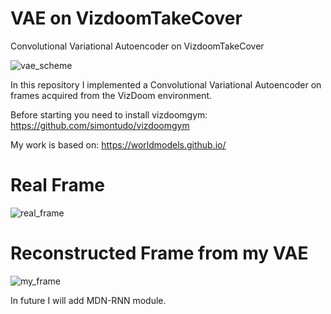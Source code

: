 # VAE on VizdoomTakeCover
Convolutional Variational Autoencoder on VizdoomTakeCover

![vae_scheme](https://worldmodels.github.io/assets/vae.svg)

In this repository I implemented a Convolutional Variational Autoencoder on frames acquired from the VizDoom environment.

Before starting you need to install vizdoomgym: 
https://github.com/simontudo/vizdoomgym

My work is based on: https://worldmodels.github.io/

# Real Frame 
![real_frame](https://github.com/DrLux/POC-VAE/blob/master/original.png?raw=true)

# Reconstructed Frame from my VAE
![my_frame](https://github.com/DrLux/POC-VAE/blob/master/reconstructed.png?raw=true)


In future I will add MDN-RNN module.